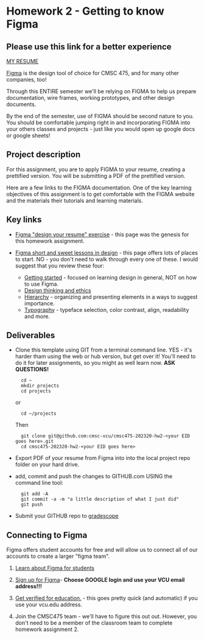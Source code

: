 # Homework 2 - Getting to know Figma

## Please use this link for a better experience 
 [MY RESUME](https://www.figma.com/file/O4HuVjkK3aguoVFP8Rcb6Z/Resume-Hw?node-id=43%3A281&t=fi8HxaVenbFPktkg-0)

[Figma](https://www.figma.com/) is the design tool of choice for CMSC 475, and for many other companies, too!

Through this ENTIRE semester we'll be relying on FIGMA to help us prepare documentation, wire frames, working prototypes, and other design documents.

By the end of the semester, use of FIGMA should be second nature to you. You should be comfortable jumping right in and incorporating FIGMA into your others classes and projects - just like you would open up google docs or google sheets!

## Project description

For this assignment, you are to apply FIGMA to your resume, creating a prettified version. You will be submitting a PDF of the prettified version.

Here are a few links to the FIGMA documentation. One of the key learning objectives of this assignment is to get comfortable with the FIGMA website and the materials their tutorials and learning materials.

## Key links

- [Figma "design your resume" exercise](https://www.figma.com/resources/learn-design/cv/) - this page was the genesis for this homework assignment.

- [Figma short and sweet lessons in design](https://www.figma.com/resources/learn-design/lessons/) - this page offers lots of places to start. NO - you don't need to walk through every one of these. I would suggest that you review these four:

    - [Getting started](https://www.figma.com/resources/learn-design/getting-started/) - focused on learning design in general, NOT on how to use Figma.
    - [Design thinking and ethics](https://www.figma.com/resources/learn-design/ethics/)
    - [Hierarchy](https://www.figma.com/resources/learn-design/hierarchy/) - organizing and presenting elements in a ways to suggest importance.
    - [Typography](https://www.figma.com/resources/learn-design/typography/) - typeface selection, color contrast, align, readability and more.

## Deliverables

- Clone this template using GIT from a terminal command line. YES - it's harder tham using the web or hub version, but get over it! You'll need to do it for later assignments, so you might as well learn now.  **ASK QUESTIONS!**

        cd ~
        mkdir projects
        cd projects

    or

        cd ~/projects

    Then 

        git clone git@github.com:cmsc-vcu/cmsc475-202320-hw2-<your EID goes here>.git
        cd cmsc475-202320-hw2-<your EID goes here>

- Export PDF of your resume from Figma into into the local project repo folder on your hard drive.

- add, commit and push the changes to GITHUB.com USING the command line tool:

        git add -A
        git commit -a -m "a little description of what I just did"
        git push

- Submit your GITHUB repo to [gradescope](https://www.gradescope.com/courses/488530)


## Connecting to Figma

Figma offers student accounts for free and will allow us to connect all of our accounts to create a larger "figma team".

1. [Learn about Figma for students](https://www.figma.com/education/students/)

1. [Sign up for Figma](https://www.figma.com/signup?locale=en)- **Choose GOOGLE login and use your VCU email address!!!**

1. [Get verified for education.](https://www.figma.com/education/apply) - this goes pretty quick (and automatic) if you use your vcu.edu address.

1. Join the CMSC475 team - we'll have to figure this out out. However, you don't need to be a member of the classroom team to complete homework assignment 2.
